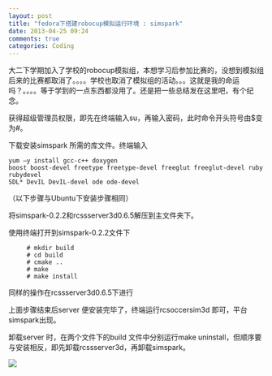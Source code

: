 ```yaml
---
layout: post
title: "fedora下搭建robocup模拟运行环境 : simspark"
date: 2013-04-25 09:24
comments: true
categories: Coding
---
```


大二下学期加入了学校的robocup模拟组，本想学习后参加比赛的，没想到模拟组后来的比赛都取消了。。。。学校也取消了模拟组的活动。。。这就是我的命运吗？。。。。等于学到的一点东西都没用了。还是把一些总结发在这里吧，有个纪念。




获得超级管理员权限，即先在终端输入su，再输入密码，此时命令开头符号由$变为#。


下载安装simspark 所需的库文件。终端输入

    yum –y install gcc-c++ doxygen
    boost boost-devel freetype freetype-devel freeglut freeglut-devel ruby rubydevel
    SDL* DevIL DevIL-devel ode ode-devel





（以下步骤与Ubuntu下安装步骤相同）

<!--more-->

将simspark-0.2.2和rcssserver3d0.6.5解压到主文件夹下。


使用终端打开到simspark-0.2.2文件下


         # mkdir build
         # cd build
         # cmake ..
         # make
         # make install


同样的操作在rcssserver3d0.6.5下进行

上面步骤结束后server 便安装完毕了，终端运行rcsoccersim3d 即可，平台
simspark出现。

 卸载server 时，在两个文件下的build 文件中分别运行make uninstall，但顺序要
与安装相反，即先卸载rcssserver3d，再卸载simspark。














![](http://f-1.tuzhan.com/893f001cfacb/p-2/l/2013/04/25/09/24d8c16ff177401a9420e707ce959ae1.jpg)